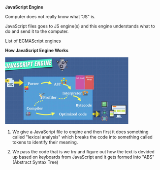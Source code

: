 **JavaScript Engine**

Computer does not really know what "JS" is.

JavaScript files goes to JS engine(s) and this engine understands what to do and send it to the computer.

List of [ECMAScript engines](https://en.wikipedia.org/wiki/List_of_ECMAScript_engines)

**How JavaScript Engine Works**

<img src="../img/js-foundation-js-engine-001.png"
     alt="How JS Engine Works"
     style="width: 400px; height: 400px margin: 0 auto;" />

1. We give a JavaScript file to engine and then first it does something called "lexical analysis" which breaks the code into something called tokens to identify their meaning.

2. We pass the code that is we try and figure out how the text is devided up based on keyboards from JavaScript and it gets formed into "ABS" (Abstract Syntax Tree)
